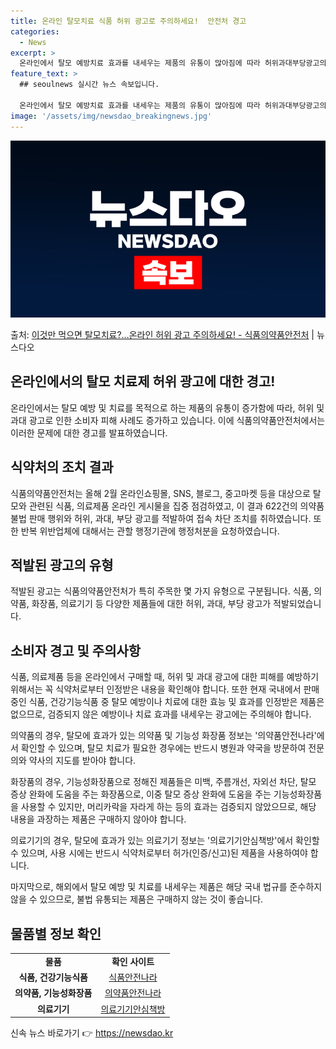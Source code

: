 ```yaml
---
title: 온라인 탈모치료 식품 허위 광고로 주의하세요!  안전처 경고
categories:
  - News
excerpt: >
  온라인에서 탈모 예방치료 효과를 내세우는 제품의 유통이 많아짐에 따라 허위과대부당광고의 피해 사례도 늘어나고…
feature_text: >
  ## seoulnews 실시간 뉴스 속보입니다.

  온라인에서 탈모 예방치료 효과를 내세우는 제품의 유통이 많아짐에 따라 허위과대부당광고의 피해 사례도 늘어나고…
image: '/assets/img/newsdao_breakingnews.jpg'
---
```


![뉴스다오 속보](/assets/img/newsdao_breakingnews.jpg)

<p>출처: <a href="https://newsdao.kr/3370" rel="dofollow">이것만 먹으면 탈모치료?…온라인 허위 광고 주의하세요! - 식품의약품안전처</a> | 뉴스다오</p>

<h2 data-ke-size="size26">온라인에서의 탈모 치료제 허위 광고에 대한 경고!</h2>
<p data-ke-size="size16">온라인에서는 탈모 예방 및 치료를 목적으로 하는 제품의 유통이 증가함에 따라, 허위 및 과대 광고로 인한 소비자 피해 사례도 증가하고 있습니다. 이에 식품의약품안전처에서는 이러한 문제에 대한 경고를 발표하였습니다.</p>

<h2 data-ke-size="size24">식약처의 조치 결과</h2>
<p data-ke-size="size16">식품의약품안전처는 올해 2월 온라인쇼핑몰, SNS, 블로그, 중고마켓 등을 대상으로 탈모와 관련된 식품, 의료제품 온라인 게시물을 집중 점검하였고, 이 결과 622건의 의약품 불법 판매 행위와 허위, 과대, 부당 광고를 적발하여 접속 차단 조치를 취하였습니다. 또한 반복 위반업체에 대해서는 관할 행정기관에 행정처분을 요청하였습니다.</p>

<h2 data-ke-size="size24">적발된 광고의 유형</h2>
<p data-ke-size="size16">적발된 광고는 식품의약품안전처가 특히 주목한 몇 가지 유형으로 구분됩니다. 식품, 의약품, 화장품, 의료기기 등 다양한 제품들에 대한 허위, 과대, 부당 광고가 적발되었습니다.</p>

<h2 data-ke-size="size24">소비자 경고 및 주의사항</h2>
<p data-ke-size="size16">식품, 의료제품 등을 온라인에서 구매할 때, 허위 및 과대 광고에 대한 피해를 예방하기 위해서는 꼭 식약처로부터 인정받은 내용을 확인해야 합니다. 또한 현재 국내에서 판매 중인 식품, 건강기능식품 중 탈모 예방이나 치료에 대한 효능 및 효과를 인정받은 제품은 없으므로, 검증되지 않은 예방이나 치료 효과를 내세우는 광고에는 주의해야 합니다.</p>

<p data-ke-size="size16">의약품의 경우, 탈모에 효과가 있는 의약품 및 기능성 화장품 정보는 '의약품안전나라'에서 확인할 수 있으며, 탈모 치료가 필요한 경우에는 반드시 병원과 약국을 방문하여 전문의와 약사의 지도를 받아야 합니다.</p>

<p data-ke-size="size16">화장품의 경우, 기능성화장품으로 정해진 제품들은 미백, 주름개선, 자외선 차단, 탈모 증상 완화에 도움을 주는 화장품으로, 이중 탈모 증상 완화에 도움을 주는 기능성화장품을 사용할 수 있지만, 머리카락을 자라게 하는 등의 효과는 검증되지 않았으므로, 해당 내용을 과장하는 제품은 구매하지 않아야 합니다.</p>

<p data-ke-size="size16">의료기기의 경우, 탈모에 효과가 있는 의료기기 정보는 '의료기기안심책방'에서 확인할 수 있으며, 사용 시에는 반드시 식약처로부터 허가(인증/신고)된 제품을 사용하여야 합니다.</p>

<p data-ke-size="size16">마지막으로, 해외에서 탈모 예방 및 치료를 내세우는 제품은 해당 국내 법규를 준수하지 않을 수 있으므로, 불법 유통되는 제품은 구매하지 않는 것이 좋습니다.</p>

<h2 data-ke-size="size24">물품별 정보 확인</h2>
<table>
	<tr>
		<td style="text-align: center; height: 17px;"><b>물품</b></td>
		<td style="text-align: center; height: 17px;"><b>확인 사이트</b></td>
	</tr>
	<tr>
		<td style="text-align: center; height: 17px;"><b>식품, 건강기능식품</b></td>
		<td style="text-align: center; height: 17px;"><a href="https://www.foodsafetykorea.go.kr">식품안전나라</a></td>
	</tr>
	<tr>
		<td style="text-align: center; height: 17px;"><b>의약품, 기능성화장품</b></td>
		<td style="text-align: center; height: 17px;"><a href="https://nedrug.mfds.go.kr">의약품안전나라</a></td>
	</tr>
	<tr>
		<td style="text-align: center; height: 17px;"><b>의료기기</b></td>
		<td style="text-align: center; height: 17px;"><a href="https://emedi.mfds.go.kr">의료기기안심책방</a></td>
	</tr>
</table>

<p data-ke-size="size16"></p> 

신속 뉴스 바로가기 👉 <a href="https://newsdao.kr" rel="dofollow">https://newsdao.kr</a>


